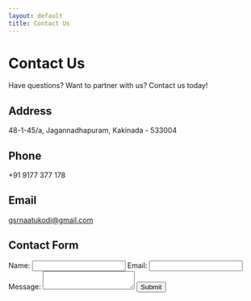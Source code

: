 ```yaml
---
layout: default
title: Contact Us
---
```


# Contact Us

Have questions? Want to partner with us? Contact us today!

## Address
48-1-45/a, Jagannadhapuram, Kakinada - 533004

## Phone
+91 9177 377 178

## Email
gsrnaatukodi@gmail.com

## Contact Form
<form action="https://formspree.io/f/{your-form-id}" method="POST">
  <label for="name">Name:</label>
  <input type="text" id="name" name="name" required>
  <label for="email">Email:</label>
  <input type="email" id="email" name="email" required>
  <label for="message">Message:</label>
  <textarea id="message" name="message" required></textarea>
  <button type="submit">Submit</button>
</form>